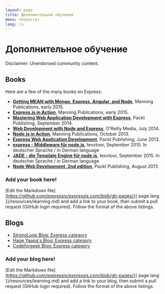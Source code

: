 ```yaml
---
layout: page
title: Дополнительное обучение
menu: resources
lang: ru
---
```


# Дополнительное обучение

<div class="doc-box doc-warn">Disclaimer: Unendorsed community content.</div>

## Books

Here are a few of the many books on Express:

- **[Getting MEAN with Mongo, Express, Angular, and Node](http://www.manning.com/sholmes/)**,
  Manning Publications, early 2015.
- **[Express.js in Action](http://www.manning.com/hahn/)**,
  Manning Publications, early 2015.
- **[Mastering Web Application Development with Express](https://www.packtpub.com/web-development/mastering-web-application-development-express-raw)**,
  Packt Publishing, September 2014.
- **[Web Development with Node and Express](http://shop.oreilly.com/product/0636920032977.do)**,
  O'Reilly Media, July 2014.
- **[Node.js in Action](http://www.manning.com/cantelon/)**,
  Manning Publications, October 2013.
- **[Express Web Application Development](https://www.packtpub.com/web-development/express-web-application-development)**,
  Packt Publishing, June 2013.
- **[express - Middleware für node.js](http://www.amazon.de/express-Middleware-node-js-J%C3%B6rg-Krause/dp/1517281342/ref=sr_1_1?ie=UTF8&qid=1442001556&sr=8-1&keywords=1517281342)**,
  texxtoor, September 2015. In deutscher Sprache / in German language
- **[JADE - die Template Engine für node.js](http://www.amazon.de/JADE-Die-Template-Engine-node-js/dp/1517282098/ref=sr_1_1?ie=UTF8&qid=1442001592&sr=8-1&keywords=1517282098)**,
  texxtoor, September 2015. In deutscher Sprache / in German language
- **[Node Web Development, 2nd edition](https://www.packtpub.com/web-development/node-web-development-second-edition)**, Packt Publishing, August 2013

### Add your book here!

[Edit the Markdown file](https://github.com/expressjs/expressjs.com/blob/gh-pages/{{ page.lang }}/resources/learning.md) and add a link to your book, then submit a pull request (GitHub login required). Follow the format of the above listings.

## Blogs

- [StrongLoop Blog: Express category](http://strongloop.com/strongblog/category/express/)
- [Hage Yaapa's Blog: Express category](http://www.hacksparrow.com/category/express-js)
- [Codeforgeek Blog: Express category](http://codeforgeek.com/code/nodejs/express/)

### Add your blog here!

[Edit the Markdown file](https://github.com/expressjs/expressjs.com/blob/gh-pages/{{ page.lang }}/resources/learning.md) and add a link to your blog, then submit a pull request (GitHub login required). Follow the format of the above listings.
